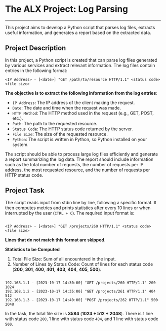 # The ALX Project: Log Parsing
-----------

This project aims to develop a Python script that parses log files, 
extracts useful information, and generates a report based on the extracted data.

## Project Description

In this project, a Python script is created that can parse log files generated by various services 
and extract relevant information. The log files contain entries in the following format:


```
<IP Address> - [<date>] "GET /path/to/resource HTTP/1.1" <status code> <file size>

```

__The objective is to extract the following information from the log entries__:

- `IP Address`: The IP address of the client making the request.
- `Date`: The date and time when the request was made.
- `HTTP Method`: The HTTP method used in the request (e.g., GET, POST, etc.).
- `Path`: The path to the requested resource.
- `Status Code`: The HTTP status code returned by the server.
- `File Size`: The size of the requested resource.
- `Python`: The script is written in Python, so Python installed on your system.


The script should be able to process large log files efficiently 
and generate a report summarizing the log data. 
The report should include information such as the total number of requests, 
the number of requests per IP address, the most requested resource, 
and the number of requests per HTTP status code.


## Project Task

The script reads input from stdin line by line, following a specific format. 
It then computes metrics and prints statistics after every 10 lines 
or when interrupted by the user (`CTRL + C`). The required input format is:

```

<IP Address> - [<date>] "GET /projects/260 HTTP/1.1" <status code> <file size>

```

__Lines that do not match this format are skipped.__

__Statistics to be Computed__

1) Total File Size: Sum of all <file size> encountered in the input.
2) Number of Lines by Status Code: Count of lines for each status code 
(__200__, __301__, __400__, __401__, __403__, __404__, __405__, __500__).

```

192.168.1.1 - [2023-10-17 14:30:00] "GET /projects/260 HTTP/1.1" 200 1024
192.168.1.2 - [2023-10-17 14:35:00] "GET /projects/261 HTTP/1.1" 404 512
192.168.1.3 - [2023-10-17 14:40:00] "POST /projects/262 HTTP/1.1" 500 2048

```

In the task, the total file size is __3584__ (__1024 + 512 + 2048__). 
There is 1 line with status code `200`, 
1 line with status code `404`, 
and 1 line with status code `500`.
